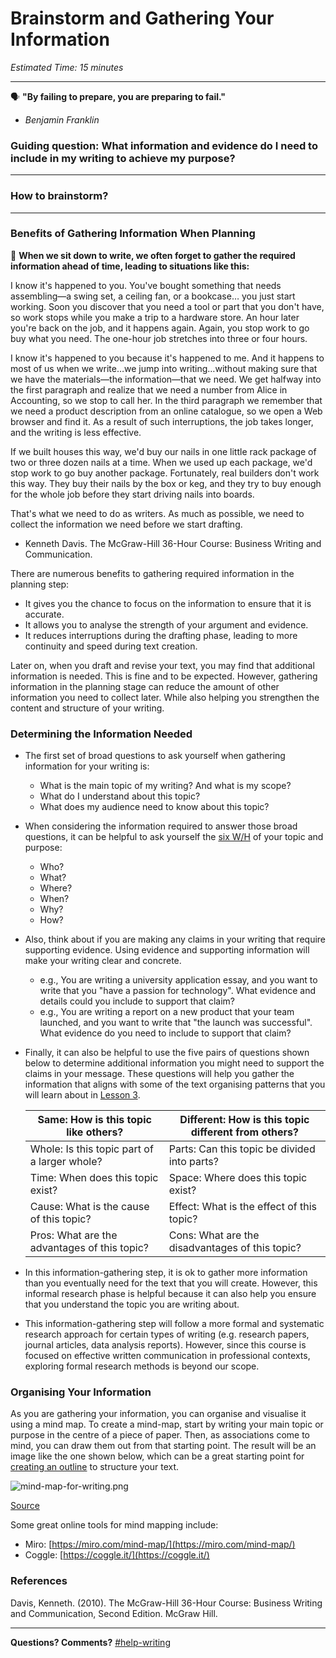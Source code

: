 # Brainstorm and Gathering Your Information

*Estimated Time: 15 minutes*

---

<aside>


🗣 **"By failing to prepare, you are preparing to fail."**

- *Benjamin Franklin*
</aside>

### **Guiding question:** What information and evidence do I need to include in my writing to achieve my purpose?

---
### How to brainstorm?

---

### Benefits of Gathering Information When Planning

<aside>

📖 **When we sit down to write, we often forget to gather the required information ahead of time, leading to situations like this:**

I know it's happened to you. You've bought something that needs assembling—a swing set, a ceiling fan, or a bookcase… you just start working. Soon you discover that you need a tool or part that you don't have, so work stops while you make a trip to a hardware store. An hour later you're back on the job, and it happens again. Again, you stop work to go buy what you need. The one-hour job stretches into three or four hours.

I know it's happened to you because it's happened to me. And it happens to most of us when we write…we jump into writing…without making sure that we have the materials—the information—that we need. We get halfway into the first paragraph and realize that we need a number from Alice in Accounting, so we stop to call her. In the third paragraph we remember that we need a product description from an online catalogue, so we open a Web browser and find it. As a result of such interruptions, the job takes longer, and the writing is less effective.

If we built houses this way, we'd buy our nails in one little rack package of two or three dozen nails at a time. When we used up each package, we'd stop work to go buy another package. Fortunately, real builders don't work this way. They buy their nails by the box or keg, and they try to buy enough for the whole job before they start driving nails into boards.

That's what we need to do as writers. As much as possible, we need to collect the information we need before we start drafting.

- Kenneth Davis. The McGraw-Hill 36-Hour Course: Business Writing and Communication.

</aside>

There are numerous benefits to gathering required information in the planning step:

- It gives you the chance to focus on the information to ensure that it is accurate.
- It allows you to analyse the strength of your argument and evidence.
- It reduces interruptions during the drafting phase, leading to more continuity and speed during text creation.

Later on, when you draft and revise your text, you may find that additional information is needed. This is fine and to be expected. However, gathering information in the planning stage can reduce the amount of other information you need to collect later. While also helping you strengthen the content and structure of your writing.

### Determining the Information Needed

- The first set of broad questions to ask yourself when gathering information for your writing is:
    - What is the main topic of my writing? And what is my scope?
    - What do I understand about this topic?
    - What does my audience need to know about this topic?
- When considering the information required to answer those broad questions, it can be helpful to ask yourself the [six W/H](https://www.yourthoughtpartner.com/blog/bid/53902/the-5-ws-and-an-h-to-communicate-virtually-anything) of your topic and purpose:
    - Who?
    - What?
    - Where?
    - When?
    - Why?
    - How?
- Also, think about if you are making any claims in your writing that require supporting evidence. Using evidence and supporting information will make your writing clear and concrete.
    - e.g., You are writing a university application essay, and you want to write that you "have a passion for technology". What evidence and details could you include to support that claim?
    - e.g., You are writing a report on a new product that your team launched, and you want to write that "the launch was successful". What evidence do you need to include to support that claim?
- Finally, it can also be helpful to use the five pairs of questions shown below to determine additional information you might need to support the claims in your message. These questions will help you gather the information that aligns with some of the text organising patterns that you will learn about in [Lesson 3](/communicating-for-success/planning-structuring/organising-patterns.md).
    
    
    | Same: How is this topic like others? | Different: How is this topic different from others? |
    | --- | --- |
    | Whole: Is this topic part of a larger whole?  | Parts: Can this topic be divided into parts? |
    | Time: When does this topic exist? | Space: Where does this topic exist? |
    | Cause: What is the cause of this topic? | Effect: What is the effect of this topic? |
    | Pros: What are the advantages of this topic? | Cons: What are the disadvantages of this topic? |
- In this information-gathering step, it is ok to gather more information than you eventually need for the text that you will create. However, this informal research phase is helpful because it can also help you ensure that you understand the topic you are writing about.
- This information-gathering step will follow a more formal and systematic research approach for certain types of writing (e.g. research papers, journal articles, data analysis reports). However, since this course is focused on effective written communication in professional contexts, exploring formal research methods is beyond our scope.

### Organising Your Information

As you are gathering your information, you can organise and visualise it using a mind map. To create a mind-map, start by writing your main topic or purpose in the centre of a piece of paper. Then, as associations come to mind, you can draw them out from that starting point. The result will be an image like the one shown below, which can be a great starting point for [creating an outline](/communicating-for-success/planning-structuring/creating-an-outline.md) to structure your text. 

![mind-map-for-writing.png](/communicating-for-success/planning-structuring/gather-your-information/mind-map-for-writing.png)

[Source](https://www.edrawsoft.com/mindmap/mind-map-for-writing.html)

Some great online tools for mind mapping include:

- Miro: [https://miro.com/mind-map/](https://miro.com/mind-map/)
- Coggle: [https://coggle.it/](https://coggle.it/)


### References

Davis, Kenneth. (2010). The McGraw-Hill 36-Hour Course: Business Writing and Communication, Second Edition. McGraw Hill.

---

**Questions? Comments?** [#help-writing](https://discord.com/channels/866676763450933258/928692998492008560/935209171396214785)
